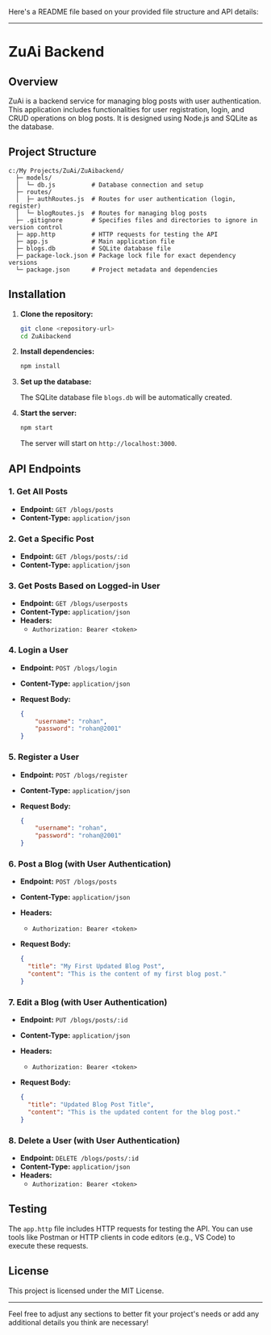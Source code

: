 Here's a README file based on your provided file structure and API details:

---

# ZuAi Backend

## Overview

ZuAi is a backend service for managing blog posts with user authentication. This application includes functionalities for user registration, login, and CRUD operations on blog posts. It is designed using Node.js and SQLite as the database.

## Project Structure

```
c:/My Projects/ZuAi/ZuAibackend/
  ├─ models/
  │  └─ db.js          # Database connection and setup
  ├─ routes/
  │  ├─ authRoutes.js  # Routes for user authentication (login, register)
  │  └─ blogRoutes.js  # Routes for managing blog posts
  ├─ .gitignore        # Specifies files and directories to ignore in version control
  ├─ app.http          # HTTP requests for testing the API
  ├─ app.js            # Main application file
  ├─ blogs.db          # SQLite database file
  ├─ package-lock.json # Package lock file for exact dependency versions
  └─ package.json      # Project metadata and dependencies
```

## Installation

1. **Clone the repository:**

   ```bash
   git clone <repository-url>
   cd ZuAibackend
   ```

2. **Install dependencies:**

   ```bash
   npm install
   ```

3. **Set up the database:**

   The SQLite database file `blogs.db` will be automatically created.

4. **Start the server:**

   ```bash
   npm start
   ```

   The server will start on `http://localhost:3000`.

## API Endpoints

### 1. Get All Posts

- **Endpoint:** `GET /blogs/posts`
- **Content-Type:** `application/json`

### 2. Get a Specific Post

- **Endpoint:** `GET /blogs/posts/:id`
- **Content-Type:** `application/json`

### 3. Get Posts Based on Logged-in User

- **Endpoint:** `GET /blogs/userposts`
- **Content-Type:** `application/json`
- **Headers:**
  - `Authorization: Bearer <token>`

### 4. Login a User

- **Endpoint:** `POST /blogs/login`
- **Content-Type:** `application/json`
- **Request Body:**

   ```json
   {
       "username": "rohan",
       "password": "rohan@2001"
   }
   ```

### 5. Register a User

- **Endpoint:** `POST /blogs/register`
- **Content-Type:** `application/json`
- **Request Body:**

   ```json
   {
       "username": "rohan",
       "password": "rohan@2001"
   }
   ```

### 6. Post a Blog (with User Authentication)

- **Endpoint:** `POST /blogs/posts`
- **Content-Type:** `application/json`
- **Headers:**
  - `Authorization: Bearer <token>`
- **Request Body:**

   ```json
   {
     "title": "My First Updated Blog Post",
     "content": "This is the content of my first blog post."
   }
   ```

### 7. Edit a Blog (with User Authentication)

- **Endpoint:** `PUT /blogs/posts/:id`
- **Content-Type:** `application/json`
- **Headers:**
  - `Authorization: Bearer <token>`
- **Request Body:**

   ```json
   {
     "title": "Updated Blog Post Title",
     "content": "This is the updated content for the blog post."
   }
   ```

### 8. Delete a User (with User Authentication)

- **Endpoint:** `DELETE /blogs/posts/:id`
- **Content-Type:** `application/json`
- **Headers:**
  - `Authorization: Bearer <token>`

## Testing

The `app.http` file includes HTTP requests for testing the API. You can use tools like Postman or HTTP clients in code editors (e.g., VS Code) to execute these requests.

## License

This project is licensed under the MIT License.

---

Feel free to adjust any sections to better fit your project's needs or add any additional details you think are necessary!
